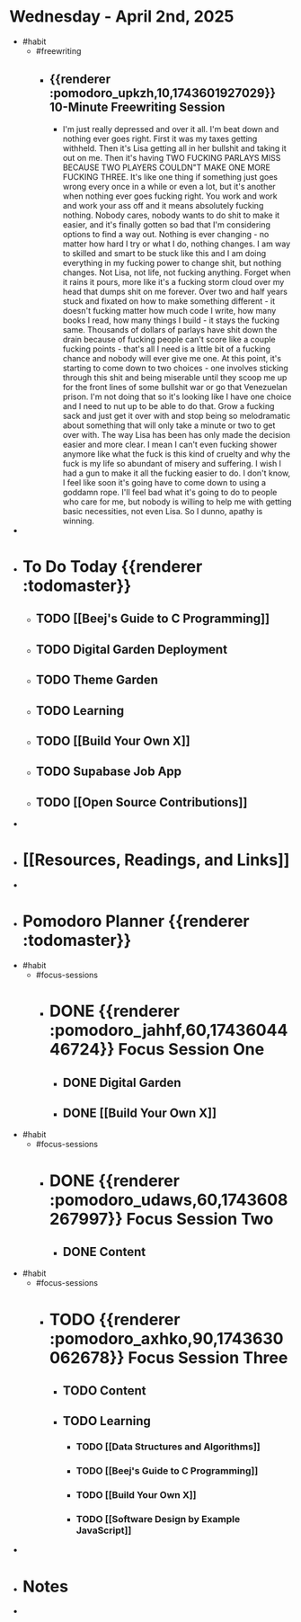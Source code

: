 # Wednesday - April 2nd, 2025
- #habit
	- #freewriting
		- ## {{renderer :pomodoro_upkzh,10,1743601927029}} 10-Minute Freewriting Session
			- I'm just really depressed and over it all. I'm beat down and nothing ever goes right. First it was my taxes getting withheld. Then it's Lisa getting all in her bullshit and taking it out on me. Then it's having TWO FUCKING PARLAYS MISS BECAUSE TWO PLAYERS COULDN"T MAKE ONE MORE FUCKING THREE. It's like one thing if something just goes wrong every once in a while or even a lot, but it's another when nothing ever goes fucking right. You work and work and work your ass off and it means absolutely fucking nothing. Nobody cares, nobody wants to do shit to make it easier, and it's finally gotten so bad that I'm considering options to find a way out. Nothing is ever changing - no matter how hard I try or what I do, nothing changes. I am way to skilled and smart to be stuck like this and I am doing everything in my fucking power to change shit, but nothing changes. Not Lisa, not life, not fucking anything. Forget when it rains it pours, more like it's a fucking storm cloud over my head that dumps shit on me forever. Over two and half years stuck and fixated on how to make something different - it doesn't fucking matter how much code I write, how many books I read, how many things I build - it stays the fucking same. Thousands of dollars of parlays have shit down the drain because of fucking people can't score like a couple fucking points - that's all I need is a little bit of a fucking chance and nobody will ever give me one. At this point, it's starting to come down to two choices - one involves sticking through this shit and being miserable until they scoop me up for the front lines of some bullshit war or go that Venezuelan prison. I'm not doing that so it's looking like I have one choice and I need to nut up to be able to do that. Grow a fucking sack and just get it over with and stop being so melodramatic about something that will only take a minute or two to get over with. The way Lisa has been has only made the decision easier and more clear. I mean I can't even fucking shower anymore like what the fuck is this kind of cruelty and why the fuck is my life so abundant of misery and suffering. I wish I had a gun to make it all the fucking easier to do. I don't know, I feel like soon it's going have to come down to using a goddamn rope. I'll feel bad what it's going to do to people who care for me, but nobody is willing to help me with getting basic necessities, not even Lisa. So I dunno, apathy is winning.
-
- # To Do Today {{renderer :todomaster}}
	- ## TODO [[Beej's Guide to C Programming]]
	- ## TODO Digital Garden Deployment
	- ## TODO Theme Garden
	- ## TODO Learning
	- ## TODO [[Build Your Own X]]
	- ## TODO Supabase Job App
	- ## TODO [[Open Source Contributions]]
-
- # [[Resources, Readings, and Links]]
-
- # Pomodoro Planner {{renderer :todomaster}}
- #habit
	- #focus-sessions
		- # DONE {{renderer :pomodoro_jahhf,60,1743604446724}} Focus Session One
			- ## DONE Digital Garden
			- ## DONE [[Build Your Own X]]
- #habit
	- #focus-sessions
		- # DONE {{renderer :pomodoro_udaws,60,1743608267997}} Focus Session Two
			- ## DONE Content
- #habit
	- #focus-sessions
		- # TODO {{renderer :pomodoro_axhko,90,1743630062678}} Focus Session Three
			- ## TODO Content
			- ## TODO Learning
				- ### TODO [[Data Structures and Algorithms]]
				- ### TODO [[Beej's Guide to C Programming]]
				- ### TODO [[Build Your Own X]]
				- ### TODO [[Software Design by Example JavaScript]]
-
- # Notes
-